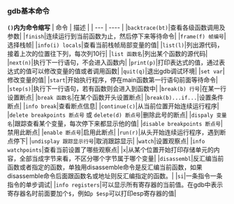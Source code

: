 ### gdb基本命令
 **`()`内为命令缩写**
|   命令  |   描述   |
|   ---   |   ----   |
|`backtrace(bt)`|查看各级函数调用及参数|
|`finish`|连续运行到当前函数为止，然后停下来等待命令|
|`frame(f) 帧编号`|选择栈帧|
|`info(i) locals`|查看当前栈帧局部变量的值|
|`list(l)`|列出源代码，接着上次的位置往下列，每次列10行|
|`list 函数名`|列出某个函数的源代码|
|`next(n)`|执行下一行语句，不会进入函数内|
|`print(p)`|打印表达式的值，通过表达式的值可以修改变量的值或者调用函数|
|`quit(q)`|退出gdb调试环境|
|`set var`|修改变量的值|
|`start`|开始执行程序，停在main函数第一行语句前面等待命令|
|`step(s)`|执行下一行语句，若有函数则会进入到函数中|
|`break(b) 行号`|在某一行设置断点|
|`break 函数名`|在某个函数开头设置断点|
|`break(b)...if...`|设置条件断点|
|`info break`|查看断点信息|
|`continue(c)`|从当前位置开始连续运行程序|
|`delete breakpoints 断点号` 或 `delete(d) 断点号`|删除此号的断点|
|`dispaly 变量名`|跟踪查看某个变量，每次停下来都显示他的值|
|`disable breakpoints 断点号`|禁用此断点|
|`enable 断点号`|启用此断点|
|`run(r)`|从头开始连续运行程序，遇到断点停下|
|`undisplay 跟踪显示行号`|取消跟踪显示|
|`watch`|设置观察点|
|`info watchpoints`|查看当前设置了哪些观察点|
|`x`|从某个位置开始打印存储单元的内容，全部当成字节来看，不区分哪个字节属于哪个变量|
|`disassembl`|反汇编当前函数或者指定的函数，单独用disassemble命令是反汇编当前函数，如果disassemble命令后面跟函数名或地址则反汇编指定的函数。|
|`si`|一条指令一条指令的单步调试|
|`info registers`|可以显示所有寄存器的当前值。在gdb中表示寄存器名时前面要加个`$`，例如`p $esp`可以打印esp寄存器的值|

